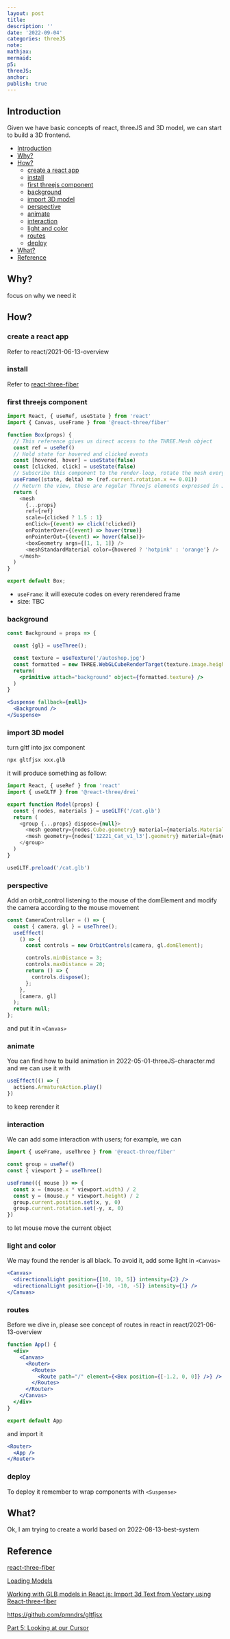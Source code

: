 ```yaml
---
layout: post
title:
description: ''
date: '2022-09-04'
categories: threeJS
note:
mathjax:
mermaid:
p5:
threeJS:
anchor:
publish: true
---
```


## Introduction

Given we have basic concepts of react, threeJS and 3D model, we can start to build a 3D frontend.

- [Introduction](#introduction)
- [Why?](#why)
- [How?](#how)
  - [create a react app](#create-a-react-app)
  - [install](#install)
  - [first threejs component](#first-threejs-component)
  - [background](#background)
  - [import 3D model](#import-3d-model)
  - [perspective](#perspective)
  - [animate](#animate)
  - [interaction](#interaction)
  - [light and color](#light-and-color)
  - [routes](#routes)
  - [deploy](#deploy)
- [What?](#what)
- [Reference](#reference)

## Why?

focus on why we need it

## How?

### create a react app

Refer to react/2021-06-13-overview

### install

Refer to [react-three-fiber](https://github.com/pmndrs/react-three-fiber)

### first threejs component

```javascript
import React, { useRef, useState } from 'react'
import { Canvas, useFrame } from '@react-three/fiber'

function Box(props) {
  // This reference gives us direct access to the THREE.Mesh object
  const ref = useRef()
  // Hold state for hovered and clicked events
  const [hovered, hover] = useState(false)
  const [clicked, click] = useState(false)
  // Subscribe this component to the render-loop, rotate the mesh every frame
  useFrame((state, delta) => (ref.current.rotation.x += 0.01))
  // Return the view, these are regular Threejs elements expressed in JSX
  return (
    <mesh
      {...props}
      ref={ref}
      scale={clicked ? 1.5 : 1}
      onClick={(event) => click(!clicked)}
      onPointerOver={(event) => hover(true)}
      onPointerOut={(event) => hover(false)}>
      <boxGeometry args={[1, 1, 1]} />
      <meshStandardMaterial color={hovered ? 'hotpink' : 'orange'} />
    </mesh>
  )
}

export default Box;
```

* `useFrame`: it will execute codes on every rerendered frame
* size: TBC

### background

```jsx
const Background = props => {

  const {gl} = useThree();

  const texture = useTexture('/autoshop.jpg')
  const formatted = new THREE.WebGLCubeRenderTarget(texture.image.height).fromEquirectangularTexture(gl, texture)
  return(
    <primitive attach="background" object={formatted.texture} />
  )
}

<Suspense fallback={null}>
  <Background />
</Suspense>
```

### import 3D model

turn gltf into jsx component

```bash
npx gltfjsx xxx.glb
```

it will produce something as follow:

```javascript
import React, { useRef } from 'react'
import { useGLTF } from '@react-three/drei'

export function Model(props) {
  const { nodes, materials } = useGLTF('/cat.glb')
  return (
    <group {...props} dispose={null}>
      <mesh geometry={nodes.Cube.geometry} material={materials.Material} />
      <mesh geometry={nodes['12221_Cat_v1_l3'].geometry} material={materials.Cat} />
    </group>
  )
}

useGLTF.preload('/cat.glb')
```

### perspective

Add an orbit_control listening to the mouse of the domElement and modify the camera according to the mouse movement

```jsx
const CameraController = () => {
  const { camera, gl } = useThree();
  useEffect(
    () => {
      const controls = new OrbitControls(camera, gl.domElement);

      controls.minDistance = 3;
      controls.maxDistance = 20;
      return () => {
        controls.dispose();
      };
    },
    [camera, gl]
  );
  return null;
};
```

and put it in `<Canvas>`

### animate

You can find how to build animation in 2022-05-01-threeJS-character.md and we can use it with

```jsx
useEffect(() => {
  actions.ArmatureAction.play()
})
```

to keep rerender it

### interaction

We can add some interaction with users; for example, we can

```jsx
import { useFrame, useThree } from '@react-three/fiber'

const group = useRef()
const { viewport } = useThree()

useFrame(({ mouse }) => {
  const x = (mouse.x * viewport.width) / 2
  const y = (mouse.y * viewport.height) / 2
  group.current.position.set(x, y, 0)
  group.current.rotation.set(-y, x, 0)
})
```

to let mouse move the current object

### light and color

We may found the render is all black. To avoid it, add some light in `<Canvas>`

```jsx
<Canvas>
  <directionalLight position={[10, 10, 5]} intensity={2} />
  <directionalLight position={[-10, -10, -5]} intensity={1} />
</Canvas>
```

### routes

Before we dive in, please see concept of routes in react in react/2021-06-13-overview

```jsx
function App() {
  <div>
    <Canvas>
      <Router>
        <Routes>
          <Route path="/" element={<Box position={[-1.2, 0, 0]} />} />
        </Routes>
      </Router>
    </Canvas>
  </div>
}

export default App
```

and import it

```jsx
<Router>
  <App />
</Router>
```

### deploy

To deploy it remember to wrap components with `<Suspense>`

## What?

Ok, I am trying to create a world based on 2022-08-13-best-system

## Reference

[react-three-fiber](https://github.com/pmndrs/react-three-fiber)

[Loading Models](https://docs.pmnd.rs/react-three-fiber/tutorials/loading-models)

[Working with GLB models in React.js: Import 3d Text from Vectary using React-three-fiber](https://www.youtube.com/watch?v=8UB78yGtEJA)

https://github.com/pmndrs/gltfjsx

[Part 5: Looking at our Cursor](https://tympanus.net/codrops/2019/10/14/how-to-create-an-interactive-3d-character-with-three-js/)
